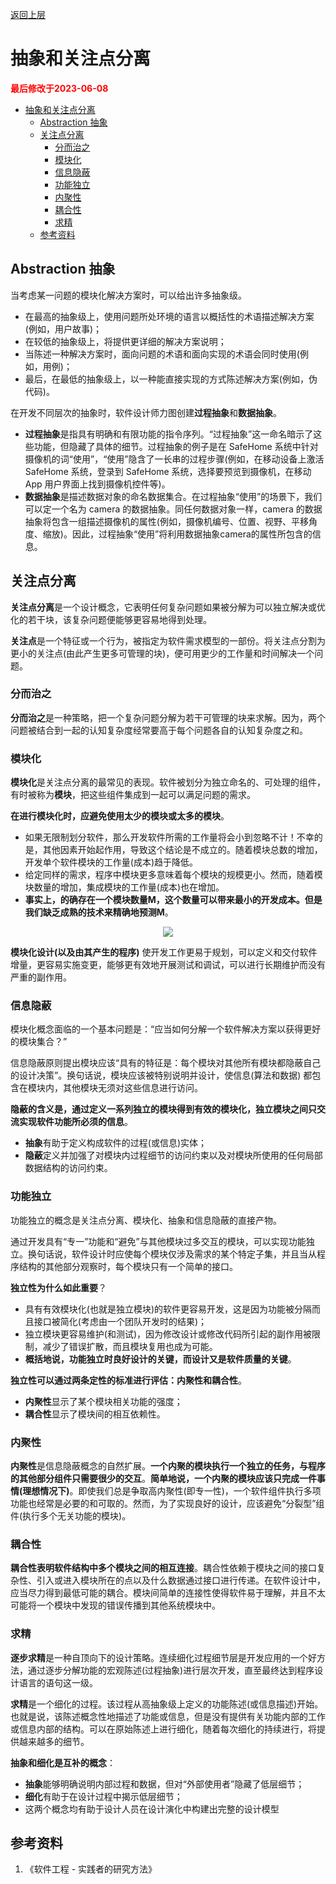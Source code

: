[返回上层](./README.md)

# 抽象和关注点分离

<strong><font color="red">最后修改于2023-06-08</font></strong>

- [抽象和关注点分离](#抽象和关注点分离)
  - [Abstraction 抽象](#abstraction-抽象)
  - [关注点分离](#关注点分离)
    - [分而治之](#分而治之)
    - [模块化](#模块化)
    - [信息隐蔽](#信息隐蔽)
    - [功能独立](#功能独立)
    - [内聚性](#内聚性)
    - [耦合性](#耦合性)
    - [求精](#求精)
  - [参考资料](#参考资料)


## Abstraction 抽象

当考虑某一问题的模块化解决方案时，可以给出许多抽象级。
* 在最高的抽象级上，使用问题所处环境的语言以概括性的术语描述解决方案(例如，用户故事)；
* 在较低的抽象级上，将提供更详细的解决方案说明；
* 当陈述一种解决方案时，面向问题的术语和面向实现的术语会同时使用(例如，用例)；
* 最后，在最低的抽象级上，以一种能直接实现的方式陈述解决方案(例如，伪代码)。

在开发不同层次的抽象时，软件设计师力图创建**过程抽象**和**数据抽象**。
* **过程抽象**是指具有明确和有限功能的指令序列。“过程抽象”这一命名暗示了这些功能，但隐藏了具体的细节。过程抽象的例子是在 SafeHome 系统中针对摄像机的词“使用”，“使用”隐含了一长串的过程步骤(例如，在移动设备上激活 SafeHome 系统，登录到 SafeHome 系统，选择要预览到摄像机，在移动 App 用户界面上找到摄像机控件等)。
* **数据抽象**是描述数据对象的命名数据集合。在过程抽象“使用”的场景下，我们可以定一个名为 camera 的数据抽象。同任何数据对象一样，camera 的数据抽象将包含一组描述摄像机的属性(例如，摄像机编号、位置、视野、平移角度、缩放)。因此，过程抽象“使用”将利用数据抽象camera的属性所包含的信息。

## 关注点分离
**关注点分离**是一个设计概念，它表明任何复杂问题如果被分解为可以独立解决或优化的若干块，该复杂问题便能够更容易地得到处理。

**关注点**是一个特征或一个行为，被指定为软件需求模型的一部份。将关注点分割为更小的关注点(由此产生更多可管理的块)，便可用更少的工作量和时间解决一个问题。

### 分而治之
**分而治之**是一种策略，把一个复杂问题分解为若干可管理的块来求解。因为，两个问题被结合到一起的认知复杂度经常要高于每个问题各自的认知复杂度之和。

### 模块化
**模块化**是关注点分离的最常见的表现。软件被划分为独立命名的、可处理的组件，有时被称为**模块**，把这些组件集成到一起可以满足问题的需求。

**在进行模块化时，应避免使用太少的模块或太多的模块**。
* 如果无限制划分软件，那么开发软件所需的工作量将会小到忽略不计！不幸的是，其他因素开始起作用，导致这个结论是不成立的。随着模块总数的增加，开发单个软件模块的工作量(成本)趋于降低。
* 给定同样的需求，程序中模块更多意味着每个模块的规模更小。然而，随着模块数量的增加，集成模块的工作量(成本)也在增加。
* **事实上，的确存在一个模块数量M，这个数量可以带来最小的开发成本。但是我们缺乏成熟的技术来精确地预测M**。
<div align=center><img src="./abstraction-and-suparation-of-concerns/relationship.png"></div>

**模块化设计(以及由其产生的程序)** 使开发工作更易于规划，可以定义和交付软件增量，更容易实施变更，能够更有效地开展测试和调试，可以进行长期维护而没有严重的副作用。

### 信息隐蔽
模块化概念面临的一个基本问题是：“应当如何分解一个软件解决方案以获得更好的模块集合？”

信息隐蔽原则提出模块应该“具有的特征是：每个模块对其他所有模块都隐蔽自己的设计决策”。换句话说，模块应该被特别说明并设计，使信息(算法和数据) 都包含在模块内，其他模块无须对这些信息进行访问。

**隐蔽的含义是，通过定义一系列独立的模块得到有效的模块化，独立模块之间只交流实现软件功能所必须的信息**。
* **抽象**有助于定义构成软件的过程(或信息)实体；
* **隐蔽**定义并加强了对模块内过程细节的访问约束以及对模块所使用的任何局部数据结构的访问约束。

### 功能独立
功能独立的概念是关注点分离、模块化、抽象和信息隐蔽的直接产物。

通过开发具有“专一”功能和“避免”与其他模块过多交互的模块，可以实现功能独立。换句话说，软件设计时应使每个模块仅涉及需求的某个特定子集，并且当从程序结构的其他部分观察时，每个模块只有一个简单的接口。

**独立性为什么如此重要**？
* 具有有效模块化(也就是独立模块)的软件更容易开发，这是因为功能被分隔而且接口被简化(考虑由一个团队开发时的结果)；
* 独立模块更容易维护(和测试)，因为修改设计或修改代码所引起的副作用被限制，减少了错误扩散，而且模块复用也成为可能。
* **概括地说，功能独立时良好设计的关键，而设计又是软件质量的关键**。

**独立性可以通过两条定性的标准进行评估：内聚性和耦合性**。
* **内聚性**显示了某个模块相关功能的强度；
* **耦合性**显示了模块间的相互依赖性。

### 内聚性
**内聚性**是信息隐蔽概念的自然扩展。**一个内聚的模块执行一个独立的任务，与程序的其他部分组件只需要很少的交互**。**简单地说，一个内聚的模块应该只完成一件事情(理想情况下)**。即使我们总是争取高内聚性(即专一性)，一个软件组件执行多项功能也经常是必要的和可取的。然而，为了实现良好的设计，应该避免“分裂型”组件(执行多个无关功能的模块)。

### 耦合性
**耦合性表明软件结构中多个模块之间的相互连接**。耦合性依赖于模块之间的接口复杂性、引入或进入模块所在的点以及什么数据通过接口进行传递。在软件设计中，应当尽力得到最低可能的耦合。模块间简单的连接性使得软件易于理解，并且不太可能将一个模块中发现的错误传播到其他系统模块中。

### 求精
**逐步求精**是一种自顶向下的设计策略。连续细化过程细节层是开发应用的一个好方法，通过逐步分解功能的宏观陈述(过程抽象)进行层次开发，直至最终达到程序设计语言的语句这一级。

**求精**是一个细化的过程。该过程从高抽象级上定义的功能陈述(或信息描述)开始。也就是说，该陈述概念性地描述了功能或信息，但是没有提供有关功能内部的工作或信息内部的结构。可以在原始陈述上进行细化，随着每次细化的持续进行，将提供越来越多的细节。

**抽象和细化是互补的概念**：
* **抽象**能够明确说明内部过程和数据，但对“外部使用者”隐藏了低层细节；
* **细化**有助于在设计过程中揭示低层细节；
* 这两个概念均有助于设计人员在设计演化中构建出完整的设计模型

## 参考资料
1. 《软件工程 - 实践者的研究方法》